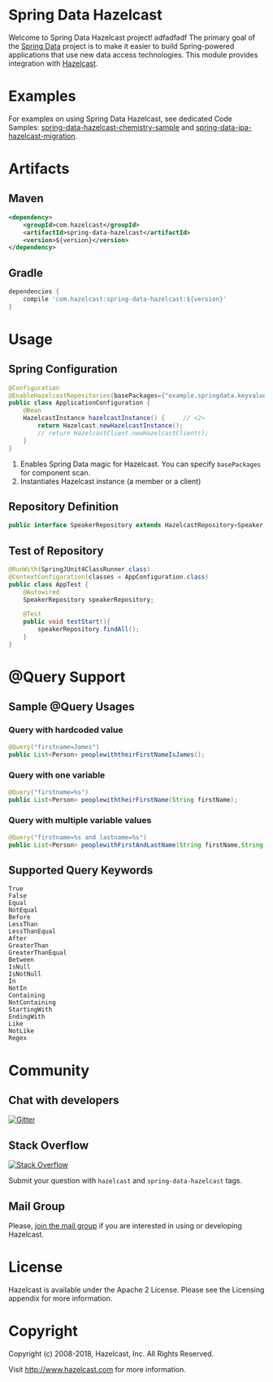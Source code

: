 Spring Data Hazelcast
=======================
Welcome to Spring Data Hazelcast project!
adfadfadf
The primary goal of the [Spring Data](http://projects.spring.io/spring-data/) project is to make it easier to build Spring-powered applications that use new data access technologies. This module provides integration with [Hazelcast](http://hazelcast.com).

# Examples

For examples on using Spring Data Hazelcast, see dedicated Code Samples: [spring-data-hazelcast-chemistry-sample](https://github.com/hazelcast/hazelcast-code-samples/tree/master/hazelcast-integration/spring-data-hazelcast-chemistry-sample) and [spring-data-jpa-hazelcast-migration](https://github.com/hazelcast/hazelcast-code-samples/tree/master/hazelcast-integration/spring-data-jpa-hazelcast-migration).

# Artifacts

## Maven

```xml
<dependency>
    <groupId>com.hazelcast</groupId>
    <artifactId>spring-data-hazelcast</artifactId>
    <version>${version}</version>
</dependency>
```

## Gradle

```groovy
dependencies {
    compile 'com.hazelcast:spring-data-hazelcast:${version}'
}
```

# Usage

## Spring Configuration

```java
@Configuration
@EnableHazelcastRepositories(basePackages={"example.springdata.keyvalue.chemistry"}) // <1>
public class ApplicationConfiguration {
    @Bean
    HazelcastInstance hazelcastInstance() {     // <2> 
        return Hazelcast.newHazelcastInstance();
        // return HazelcastClient.newHazelcastClient();
    }
}
```

1. Enables Spring Data magic for Hazelcast. You can specify `basePackages` for component scan.
2. Instantiates Hazelcast instance (a member or a client)

## Repository Definition

```java
public interface SpeakerRepository extends HazelcastRepository<Speaker, Long> {}
```

## Test of Repository

```java
@RunWith(SpringJUnit4ClassRunner.class)
@ContextConfiguration(classes = AppConfiguration.class)
public class AppTest {
    @Autowired
    SpeakerRepository speakerRepository;

    @Test
    public void testStart(){
        speakerRepository.findAll();
    }
}
```

# @Query Support

## Sample @Query Usages

### Query with hardcoded value

```java
@Query("firstname=James")
public List<Person> peoplewiththeirFirstNameIsJames();
```

### Query with one variable

```java
@Query("firstname=%s")
public List<Person> peoplewiththeirFirstName(String firstName);
```

### Query with multiple variable values

```java
@Query("firstname=%s and lastname=%s")
public List<Person> peoplewithFirstAndLastName(String firstName,String lastName);
```

## Supported Query Keywords

```
True
False
Equal
NotEqual
Before
LessThan
LessThanEqual
After
GreaterThan
GreaterThanEqual
Between
IsNull
IsNotNull
In
NotIn
Containing
NotContaining
StartingWith
EndingWith
Like
NotLike
Regex
```

# Community

## Chat with developers

[![Gitter](https://badges.gitter.im/hazelcast/spring-data-hazelcast.svg)](https://gitter.im/hazelcast/hazelcast)

## Stack Overflow 

[![Stack Overflow](http://cdn.sstatic.net/Sites/stackoverflow/company/img/logos/so/so-icon.png?v=c78bd457575a)](http://stackoverflow.com/questions/tagged/hazelcast)

Submit your question with `hazelcast` and `spring-data-hazelcast` tags.

## Mail Group

Please, [join the mail group](http://groups.google.com/group/hazelcast) if you are interested in using or developing Hazelcast.

# License

Hazelcast is available under the Apache 2 License. Please see the Licensing appendix for more information.

# Copyright

Copyright (c) 2008-2018, Hazelcast, Inc. All Rights Reserved.

Visit http://www.hazelcast.com for more information.

